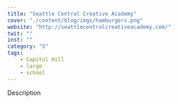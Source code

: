 ```yaml
---
title: "Seattle Central Creative Academy"
cover: "./content/blog/imgs/hamburgers.png"
website: "http://seattlecentralcreativeacademy.com/"
twit: ""
inst: ""
category: "S"
tags:
    - Capitol Hill
    - large
    - school
---
```


Description
